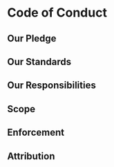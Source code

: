 # Code of Conduct

## Our Pledge

## Our Standards

## Our Responsibilities

## Scope

## Enforcement

## Attribution
